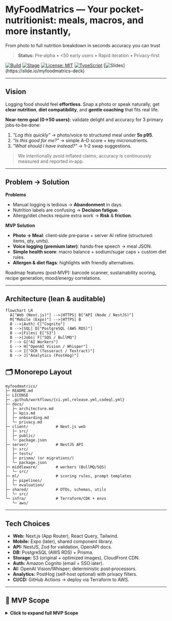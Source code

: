 # MyFoodMatrics — Your pocket-nutritionist: meals, macros, and more instantly,

From photo to full nutrition breakdown in seconds accuracy you can trust

> **Status:** Pre‑alpha • <50 early users • Rapid iteration • Privacy‑first

[![Build](https://img.shields.io/badge/build-passing-brightgreen)](#)
[![Stage](https://img.shields.io/badge/stage-pre--alpha-orange)](#)
[![License: MIT](https://img.shields.io/badge/License-MIT-yellow.svg)](LICENSE)
[![TypeScript](https://img.shields.io/badge/TypeScript-5.4-blue)](https://www.typescriptlang.org/)
[![Slides](https://img.shields.io/badge/Pitch-Deck_\(slide.io\)-6FCF97)](https://slide.io/myfoodmatrics-deck)

---

## Vision

Logging food should feel **effortless**. Snap a photo or speak naturally; get **clear nutrition**, **diet compatibility**, and **gentle coaching** that fits real life.

**Near‑term goal (0→50 users):** validate delight and accuracy for 3 primary jobs‑to‑be‑done:

1. *"Log this quickly"* → photo/voice to structured meal under **5s p95**.
2. *"Is this good for me?"* → simple A–D score + key micronutrients.
3. *"What should I have instead?"* → 1–2 swap suggestions.

> We intentionally avoid inflated claims; accuracy is continuously measured and reported in‑app.

---

## Problem → Solution

**Problems**

* Manual logging is tedious → **Abandonment** in days.
* Nutrition labels are confusing → **Decision fatigue**.
* Allergy/diet checks require extra work → **Risk** & **friction**.

**MVP Solution**

* **Photo → Meal**: client‑side pre‑parse + server AI refine (structured: items, qty, units).
* **Voice logging (premium later)**: hands‑free speech → meal JSON.
* **Simple health score**: macro balance + sodium/sugar caps + custom diet rules.
* **Allergen & diet flags**: highlights with friendly alternatives.

Roadmap features (post‑MVP): barcode scanner, sustainability scoring, recipe generation, mood/energy correlations.

---

## Architecture (lean & auditable)

```mermaid
flowchart LR
  A["Web (Next.js)"] -->|HTTPS| B["API (Node / NestJS)"]
  M["Mobile (Expo)"] -->|HTTPS| B
  B -->|Auth| C["Cognito"]
  B -->|SQL| D["PostgreSQL (AWS RDS)"]
  B -->|Files| E["S3"]
  B -->|Jobs| F["SQS / BullMQ"]
  F --> G["AI Workers"]
  G --> H["OpenAI Vision / Whisper"]
  G --> I["OCR (Tesseract / Textract)"]
  B --> J["Analytics (PostHog)"]
```



## 🗂️ Monorepo Layout

```
myfoodmatrics/
├─ README.md
├─ LICENSE
├─ .github/workflows/{ci.yml,release.yml,codeql.yml}
├─ docs/
│  ├─ architecture.md
│  ├─ kpis.md
│  ├─ onboarding.md
│  └─ privacy.md
├─ client/            # Next.js web
│  ├─ src/
│  ├─ public/
│  └─ package.json
├─ server/            # NestJS API
│  ├─ src/
│  ├─ tests/
│  ├─ prisma/ (or migrations/)
│  └─ package.json
├─ middleware/        # workers (BullMQ/SQS)
│  └─ src/
├─ ml/                # scoring rules, prompt templates
│  ├─ pipelines/
│  └─ evaluation/
├─ shared/            # DTOs, schemas, utils
│  └─ src/
└─ infra/             # Terraform/CDK + envs
   └─ aws/
```

---

## Tech Choices

* **Web:** Next.js (App Router), React Query, Tailwind.
* **Mobile:** Expo (later), shared component library.
* **API:** NestJS, Zod for validation, OpenAPI docs.
* **DB:** PostgreSQL (AWS RDS) + Prisma.
* **Storage:** S3 (original + optimized images), CloudFront CDN.
* **Auth:** Amazon Cognito (email + SSO later).
* **AI:** OpenAI Vision/Whisper; deterministic post‑processors.
* **Analytics:** PostHog (self‑host optional) with privacy filters.
* **CI/CD:** GitHub Actions → deploy via Terraform to AWS.

---

## 🎯 MVP Scope

<details>
<summary><b>Click to expand full MVP Scope</b></summary>

### Why Users Should Use MyFoodMatrics
Most nutrition apps fail because they ask users to type everything they eat. Our MVP fixes that problem:

- 📸 **Photo-first logging**: A meal can be captured and analyzed in under 5 seconds.  
- 🎤 **Voice logging**: Speaking a meal works as naturally as texting a friend.  
- 🧾 **Barcode scanning**: Packaged foods can be scanned for instant details.  
- ⚠️ **Allergen detection**: FDA’s big-8 plus custom sensitivities are flagged.  
- 🍽️ **Diet compatibility**: 20+ diets scored automatically (keto, vegan, etc.).  
- 🌍 **Sustainability scoring**: Carbon, water, and sourcing impact visible per meal.  
- 🔄 **Swap suggestions**: Safer or healthier alternatives when meals don’t fit.  

**Why this matters:** Users save time, avoid errors, and get practical health and sustainability guidance in one place — competitors can’t offer all three.

---

### Company Benefits
- **Data advantage**: Every logged meal strengthens our dataset across nutrition, allergens, and sustainability.  
- **Market differentiation**: We compete on more than calories — our scope is broader and harder to copy.  
- **Partnership options**: ESG-minded companies, wellness programs, and insurers all benefit from this data.  
- **Premium conversion**: Voice and deeper impact insights provide a clear upgrade path.  

---

### Competitive Context

| Feature                 | MyFoodMatrics | MyFitnessPal | Noom | LoseIt |
|--------------------------|---------------|--------------|------|--------|
| **Photo Logging**        | ✅Instant  | ❌ Manual entry | ❌ Manual entry | ❌ Manual entry |
| **Voice Logging**        | ✅ Real-time | ❌ | ❌ | ❌ |
| **Allergen Detection**   | ✅ Custom + FDA 8 | ❌ | ❌ | ❌ |
| **Diet Compatibility**   | ✅ 20+ diets | ❌ | ❌ | ❌ |
| **Sustainability Score** | ✅ Carbon + Water + Ethics | ❌ | ❌ | ❌ |
| **Insights**             | ✅ Swaps + diet goals | Basic macros | Coaching-heavy | Basic macros |

---

### MVP KPIs

**Performance**  
- Meal recognition: ≤5s p95 latency  
- Food match accuracy: ≥85% (top-1), ≤15% portion error  
- Allergen detection: ≥90% accuracy  
- Sustainability coverage: ≥80% of meals  

**Engagement**  
- Activation: ≥65% log a meal in first 24h  
- Retention: ≥35% Day-7 retention  
- Feature use: ≥50% engage with allergen or sustainability flags weekly  

**Business**  
- Cost per analysis: <$0.07 average  
- Premium conversion (seed users): ≥10%  
- Dataset growth: ≥15K meals in first 6 months  

---

### Deliverables in Scope
- Photo-to-meal recognition  
- Allergen detection  
- Diet compatibility  
- Sustainability scoring  
- Health grade (A–D)  

**Premium hooks**  
- 🔄 Voice logging (multi-language)  
- 🔄 Recipe swaps with eco filters  

**Not in MVP**  
- ❌ Mood/energy correlations  
- ❌ Clinical trial integrations  
- ❌ Advanced recipe generation  

---

### Takeaway
The MVP is designed to prove three things:  
1. **Users log meals faster and with less friction than any competitor**  
2. **The dataset we collect (nutrition + allergen + sustainability) is unique and defensible**  
3. **There is a clear path to premium adoption and B2B partnerships**  

---

## 🔐 Privacy & Data Handling

* **Data minimization**: store text meal representation; images optional/ephemeral (auto‑delete in 7 days unless user saves).
* **Encryption**: TLS in transit; AES‑256 at rest (S3 + RDS).
* **User controls**: export/delete data; explicit consent for images/voice.
* **Model inputs**: PII redaction before sending to upstream providers.

---

## Getting Started (Dev)

```bash
# 1) Clone
git clone https://github.com/myfoodmatrics/myfoodmatrics
cd myfoodmatrics

# 2) Install (pnpm recommended)
npm i -g pnpm
pnpm i

# 3) Env
cp server/.env.example server/.env
cp client/.env.example client/.env
# Fill: DATABASE_URL, OPENAI_API_KEY, AWS creds, COGNITO config

# 4) Dev
pnpm -w dev  # runs client & server concurrently

# 5) Test
pnpm -w test
```

**server/.env.example**

```
NODE_ENV=development
DATABASE_URL=postgresql://user:pass@localhost:5432/myfoodmatrics
OPENAI_API_KEY=sk-...
AWS_REGION=us-east-1
S3_BUCKET=myfoodmatrics-assets
COGNITO_USER_POOL_ID=...
COGNITO_CLIENT_ID=...
POSTHOG_KEY=phc_...
```

---

## API Sketch (OpenAPI excerpt)

```yaml
paths:
  /v1/analysis/photo:
    post:
      summary: Photo → structured meal
      requestBody:
        content:
          multipart/form-data:
            schema:
              type: object
              properties:
                image: { type: string, format: binary }
                sessionId: { type: string }
      responses:
        '200': { description: Meal JSON }
  /v1/analysis/voice:
    post:
      summary: Voice → structured meal (experimental)
```

**Meal JSON (minimal)**

```json
{
  "timestamp": "2025-08-29T12:30:00Z",
  "items": [
    { "name": "oatmeal", "qty": 1, "unit": "cup", "confidence": 0.82 },
    { "name": "blueberries", "qty": 0.5, "unit": "cup", "confidence": 0.77 }
  ],
  "score": { "grade": "B", "explanations": ["high fiber", "added sugar low"] },
  "flags": { "allergens": ["gluten?"], "diets": ["vegetarian"] }
}
```

---

## KPIs for Seed (<50 users)

* **Activation:** % first session reaching 1 logged meal.
* **D1/D7 Retention:** day‑1 and day‑7 return rates.
* **p95 Latency:** photo→meal total time.
* **Accuracy:** top‑1/top‑3 label match; portion error band.
* **Support tickets:** per 10 users.

Cadence: weekly review; small A/Bs; share lightweight investor updates monthly.

---

---

## 🤝 Contributing

* Conventional Commits; small PRs; checklist enforced in CI.
* Branch naming: `feature/…`, `fix/…`, `chore/…`.

---

## CI/CD (GitHub Actions)

```yaml
name: CI
on: [push, pull_request]
jobs:
  build-test:
    runs-on: ubuntu-latest
    steps:
      - uses: actions/checkout@v4
      - uses: pnpm/action-setup@v4
        with: { version: 9 }
      - uses: actions/setup-node@v4
        with: { node-version: 20, cache: 'pnpm' }
      - run: pnpm i --frozen-lockfile
      - run: pnpm -w build
      - run: pnpm -w test -- --coverage
```

---

## 📜 License

MIT — see `LICENSE`.

---

## 📞 Contact

* [hello@myfoodmatrics.com](mailto:hello@myfoodmatrics.com) • [investors@myfoodmatrics.com](mailto:investors@myfoodmatrics.com) • [dev@myfoodmatrics.com](mailto:dev@myfoodmatrics.com)

**Slides:** add pitch link here → `https://slide.io/myfoodmatrics-deck`
